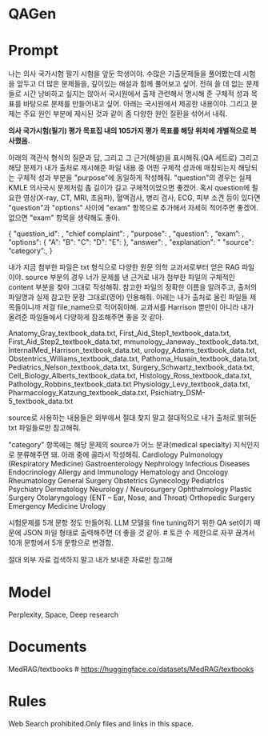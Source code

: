 # QAGen
# Prompt
나는 의사 국가시험 필기 시험을 앞둔 학생이야. 수많은 기출문제들을 풀어봤는데 시험을 앞두고 더 많은 문제들을, 깊이있는 해설과 함께 풀어보고 싶어. 전혀 쓸 데 없는 문제들로 시간 낭비하고 싶지는 않아서 국시원에서 출제 관련해서 명시해 준 구체적 성과 목표를 바탕으로 문제를 만들어내고 싶어. 아래는 국시원에서 제공한 내용이야. 그리고 문제는 주요 원인 부분에 제시된 것과 같이 좀 다양한 원인 질환을 섞어서 내줘.

**의사 국가시험(필기) 평가 목표집 내의 105가지 평가 목표를 해당 위치에 개별적으로 복사했음.**

아래의 객관식 형식의 질문과 답, 그리고 그 근거(해설)을 표시해줘.(QA 세트로) 그리고 해당 문제가 내가 출처로 제시해준 파일 내용 중 어떤 구체적 성과에 매칭되는지 해당되는 구체적 성과 부분을 "purpose"에 동일하게 작성해줘.
"question"의 경우는 실제 KMLE 의사국시 문제처럼 좀 길이가 길고 구체적이었으면 좋겠어.
혹시 question에 필요한 영상(X-ray, CT, MRI, 초음파), 혈액검사, 병리 검사, ECG, 피부 소견 등이 있다면 "question"과 "options" 사이에 "exam" 항목으로 추가해서 자세히 적어주면 좋겠어. 없으면 "exam" 항목을 생략해도 좋아.

{ "question_id": ,
"chief complaint": ,
"purpose": ,
"question”: ,
“exam”: ,
"options": { "A": "B": "C": "D": "E": },
"answer": ,
"explanation": "
"source":
“category”:,
}

내가 지금 첨부한 파일은 txt 형식으로 다양한 원문 의학 교과서로부터 얻은 RAG 파일이야. source 부분의 경우 너가 문제를 낸 근거로 내가 첨부한 파일의 구체적인 content 부분을 찾아 그대로 작성해줘. 참고한 파일의 정확한 이름을 알려주고, 출처의 파일명과 실제 참고한 문장 그대로(영어) 인용해줘. 아래는 내가 출처로 올린 파일들 제목들이니까 저걸 file_name으로 적어줘야해. 교과서를 Harrison 뿐만이 아니라 내가 올려준 파일들에서 다양하게 참조해주면 좋을 것 같아.

Anatomy_Gray_textbook_data.txt, First_Aid_Step1_textbook_data.txt, First_Aid_Step2_textbook_data.txt, mmunology_Janeway._textbook_data.txt, InternalMed_Harrison_textbook_data.txt, urology_Adams_textbook_data.txt, Obstentrics_Williams_textbook_data.txt, Pathoma_Husain_textbook_data.txt, Pediatrics_Nelson_textbook_data.txt, Surgery_Schwartz_textbook_data.txt, Cell_Biology_Alberts_textbook_data.txt, Histology_Ross_textbook_data.txt, Pathology_Robbins_textbook_data.txt Physiology_Levy_textbook_data.txt, Pharmacology_Katzung_textbook_data.txt, Psichiatry_DSM-5_textbook_data.txt

source로 사용하는 내용들은 외부에서 절대 찾지 말고 절대적으로 내가 출처로 밝혀둔 txt 파일들로만 참고해줘.

"category" 항목에는 해당 문제의 source가 어느 분과(medical specialty) 지식인지로 분류해주면 돼. 아래 중에 골라서 작성해줘.
Cardiology
Pulmonology (Respiratory Medicine)
Gastroenterology
Nephrology
Infectious Diseases
Endocrinology
Allergy and Immunology
Hematology and Oncology
Rheumatology
General Surgery
Obstetrics
Gynecology
Pediatrics
Psychiatry
Dermatology
Neurology / Neurosurgery
Ophthalmology
Plastic Surgery
Otolaryngology (ENT – Ear, Nose, and Throat)
Orthopedic Surgery
Emergency Medicine
Urology

시험문제를 5개 문항 정도 만들어줘. LLM 모델을 fine tuning하기 위한 QA set이기 때문에 JSON 파일 형태로 출력해주면 더 좋을 것 같아. # 토큰 수 제한으로 자꾸 끊겨서 10개 문항에서 5개 문항으로 변경함.

절대 외부 자료 검색하지 말고 내가 보내준 자료만 참고해

# Model
Perplexity, Space, Deep research

# Documents
MedRAG/textbooks # https://huggingface.co/datasets/MedRAG/textbooks

# Rules
Web Search prohibited.Only files and links in this space.
